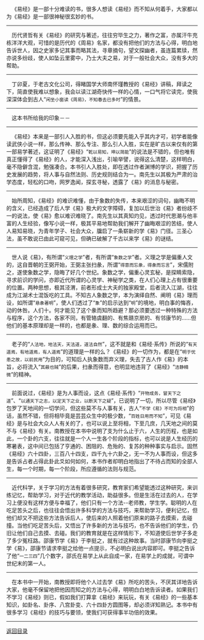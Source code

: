 &emsp;《易经》是一部十分难读的书，很多人想读《易经》而不知从何着手，大家都以为《易经》是一部很神秘很玄妙的书。
___
&emsp;历代贤哲有关《易经》的研究与著述，往往穷毕生之力，著作之富，亦属汗牛充栋洋洋大观，可惜的是历代的《周易》名家，都没有把他们的方法与心得，明白地告诉世人，因之史家多记其事而略其法，寻章摘句，望文探幽者，虽连篇累牍，然亦说多纷歧，使人如坠云里雾中，乃士大夫之易，对于一般社会大众，没有多大的帮助。
___
&emsp;丁卯夏，于老古文化公司，得睹国学大师南怀瑾教授的《易经》讲稿，拜读之下，简直使我难以想象，我会以读江湖奇快传一样的心情，一口气将它读完，使我深深体会到古人“``闲坐小窗读《周易》，不知春去已多时``”的情景。
___
&emsp;这本书所给我的印象－－
___
&emsp;《易经》本来是一部引人入胜的书，但这必须要先能入乎其内才可，初学者能像读武侠小说一样，那么传神、那么专注、那么引人入胜，实在是旷古以来仅有的第一部易学著述，这证明了《易经》“``乾以易知，坤以简能``”的说法是不错的，但也唯有真正懂得了《易经》的人，才能深入浅出，引喻举譬，说得这么清楚，这样明白，毫不隐僻含混，勉强凑合。本书引人入胜处，即在透过作者渊博的学识，把握了历史发展的趋势，将人事与自然法则、历史规则结合为一。南先生以其极为严肃的治学态度，轻松的口吻，网罗逸闻，探玄寻秘，透露了《易》的消息与秘密。
___
&emsp;始所周知，《易经》的难识难懂，由于象数的失传，本来艰涩的词句，幽晦不明的含义，已经造成了后人学《易》极大的文字障碍，复加以后世治《易》者纷歧不一的说法，使《易》愈以难识难晓了。南先生以其真知灼见，透过时代思潮与他丰富的人生经验，像写小说一样，极其平易地帮助我们解开了幽晦艰涩的苦结，使人人易知易晓，为青年学子、社会大众，牖启了一条崭新的学《易》门径。三圣心法，虽不敢说已由此可窥可见，但确已破解了千古以来学《易》的谜结。
___
&emsp;世人说《易》，有所谓“``义理之学``”者，有所谓“``象数之学``”者。义理之学是偏重人文的，这自晋朝的王弼开始，王弼主张扫彖，所谓“``得意而忘彖，得彖而忘言``”，宋儒附之，遂使象数之学，隐晦了好几个世纪。象数之学，偏重心灵玄秘，是探睛索隐，寻求前识的学问，亦即近代所谓的心灵学、神秘学之类，在人们心理上占有很重要的位置。两种思想，极其泾渭，前者形成士大夫的独家殿堂，后者流入江湖，往往成为江湖术士混饭吃的工具。不知古人象数之学，本为演绎自然、阐明《易》理而设，如所谓“``悬彖著明``”，使人们透过了“``象``”的启示达到“``明``”的境地，明白事的悔吝，动的休咎。人们十。何才能见了这个彖而知所趋避？那必须要透过一种特殊的方法与程序，这个方法，各家不同，有管辂虞翻的、有焦赣京房的、有邻康节的……但他们的基本原理却是一样的，也都是彖、理、数的综合运用而已。
___
&emsp;老子的“``人法地，地法天，天法道，道法自然``”，这不就是和《易经·系传》所说的“``有天道焉，有地道焉，有人道焉``”的道理是一样的么？《易经》的一切作为，都是在“``明于忧患之故，以前民用``”为目的，可知后人执象数而弃义理，失去了古人作《易》的本旨，必将流入“``其蔽也贼``”的后果，扫彖而得意，也明显地违背了《易经》“``洁静精微``”的精神。
___
&emsp;前面说过，《易经》是为人事而设，这点《易经·系传》“``开物成务，冒天下之道``”、“``以通天下之志，以定天下之业，以断天下之疑``”，已说明了一切，所以尽管《易经》包罗了天地间的一切学问，但这些莫不与人事有关，古人“``不学《易》不可为将相``”的话，虽然不错，但将相毕竟是芸芸众生中的极少数，“``百姓日用而不知``”，可见《易经》是与社会大众人人有关的了，也可以说上至将相，下至几庶，几天地之间的莫不与《易经》有关。南教授在本书中说明了支为什么止于六，人生的历程，也是如此，一个卦的六支，往往就是一个人一生各个阶段的指标，也可以说是人生经历的寒暑表，这中间已包括了亨通的、困阻的、危殆的、复苏的种种事实与启示。固然《易经》六十四卦，三百八十四支，四千九十六卦之，无一不为人事而设，但这多是告诉占者占得此卦此爻如何如何，本书作者却明白地指出了不待占而知的全部人生，每一个时期，每一个阶段，所应遵循的法则与规范。
___
&emsp;近代科学，关于学习的方法有着很多研究，教育家们希望能透过这种研究，来训练记忆，帮助学习，对于近代的教学活动，助益很多。但是生活在过去的人，在学习上便没有这样方便与幸福了，他们只有一个方法--老师教，学生学。聪明的人在吃足苦头之后，也往往会悟出许多科学的方法与技巧，来帮助学习，便利记忆，但他们却又不把这些方法告诉后人，使后来的人照着他们原来的路子去摸索，去碰撞。当他们吃足苦头后，又悟出了许多新的方法与技巧，也不告诉他们的学生，仍旧让他们自己去摸、去碰。我们的教育就是在这样情形下，不知道使后世学子多走了多少冤枉路。邵康节学《易》于李挺之，就有过这种故事。当时邵康节向李挺之学《易》，邵康节请求李挺之给他一点提示，不必明白说出内容即可。李挺之告诉了他“``一二三四``”几个数字，邵氏在易学上从此自成一家，在易学上的成就，可谓中世纪末的第一人。
___
&emsp;在本书中一开始，南教授即将他个人过去学《易》所吃的苦头，不厌其详地告诉大家，他毫不保留地把他因而知之的方法与心得，明明白白地告诉读者。如果我们不学习《易经》则已，假如我们打算拿《易经》来玩玩，有关《易经》的一些基本知识，如卦名、卦序、八宫卦变、六十四卦方圆图等，却必须详知熟记。本书中有很多学习《易经》的技巧与要领，使我们可获得事半功倍的效果。
___
[返回目录](../../master/README.md#目录)